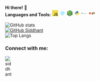 **Hi there!** :wave: 
</br>
**Languages and Tools:**
<code><img height="20" src="https://raw.githubusercontent.com/github/explore/80688e429a7d4ef2fca1e82350fe8e3517d3494d/topics/javascript/javascript.png"></code>
<code><img height="20" src="https://raw.githubusercontent.com/github/explore/80688e429a7d4ef2fca1e82350fe8e3517d3494d/topics/react/react.png"></code>
<code><img height="20" src="https://raw.githubusercontent.com/github/explore/80688e429a7d4ef2fca1e82350fe8e3517d3494d/topics/nodejs/nodejs.png"></code>
<code><img height="20" src="https://raw.githubusercontent.com/github/explore/80688e429a7d4ef2fca1e82350fe8e3517d3494d/topics/python/python.png"></code>
<code><img height="20" src="https://raw.githubusercontent.com/github/explore/80688e429a7d4ef2fca1e82350fe8e3517d3494d/topics/mongodb/mongodb.png"></code>
<code><img height="20" src="https://raw.githubusercontent.com/github/explore/80688e429a7d4ef2fca1e82350fe8e3517d3494d/topics/git/git.png"></code>
</br>
</br>
![GitHub stats](https://github-readme-stats.vercel.app/api?username=sidk003&show_icons=true)
</br>
[![GitHub Siddhant](https://img.shields.io/github/followers/sidk003?label=follow&style=social)](https://github.com/sidk003)
</br>
![Top Langs](https://github-readme-stats.vercel.app/api/top-langs/?username=sidk003&theme=tokyonight)

### Connect with me:
[<img align="left" alt="siddhant" width="22px" src="https://cdn.jsdelivr.net/npm/simple-icons@v3/icons/linkedin.svg" />](https://www.linkedin.com/in/siddhant-kulshrestha-272734155/)
</br>

